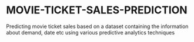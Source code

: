 # MOVIE-TICKET-SALES-PREDICTION
Predicting movie ticket sales based on a dataset containing the information about demand, date etc using various predictive analytics techniques
